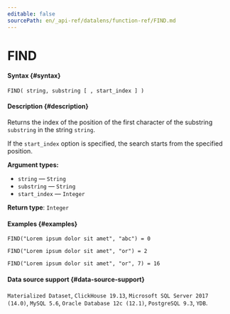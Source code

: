 ```yaml
---
editable: false
sourcePath: en/_api-ref/datalens/function-ref/FIND.md
---
```


# FIND



#### Syntax {#syntax}


```
FIND( string, substring [ , start_index ] )
```

#### Description {#description}
Returns the index of the position of the first character of the substring `substring` in the string `string`.

If the `start_index` option is specified, the search starts from the specified position.

**Argument types:**
- `string` — `String`
- `substring` — `String`
- `start_index` — `Integer`


**Return type**: `Integer`

#### Examples {#examples}

```
FIND("Lorem ipsum dolor sit amet", "abc") = 0
```

```
FIND("Lorem ipsum dolor sit amet", "or") = 2
```

```
FIND("Lorem ipsum dolor sit amet", "or", 7) = 16
```


#### Data source support {#data-source-support}

`Materialized Dataset`, `ClickHouse 19.13`, `Microsoft SQL Server 2017 (14.0)`, `MySQL 5.6`, `Oracle Database 12c (12.1)`, `PostgreSQL 9.3`, `YDB`.
